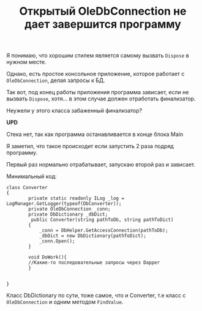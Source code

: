 ﻿---
title: "Открытый OleDbConnection не дает завершится программу"
se.owner.user_id: 32793
se.owner.display_name: "iluxa1810"
se.owner.link: "https://ru.stackoverflow.com/users/32793/iluxa1810"
se.link: "https://ru.stackoverflow.com/questions/796861/%d0%9e%d1%82%d0%ba%d1%80%d1%8b%d1%82%d1%8b%d0%b9-oledbconnection-%d0%bd%d0%b5-%d0%b4%d0%b0%d0%b5%d1%82-%d0%b7%d0%b0%d0%b2%d0%b5%d1%80%d1%88%d0%b8%d1%82%d1%81%d1%8f-%d0%bf%d1%80%d0%be%d0%b3%d1%80%d0%b0%d0%bc%d0%bc%d1%83"
se.question_id: 796861
se.post_type: question
se.score: -5
---
<p>Я понимаю, что хорошим стилем является самому вызвать <code>Dispose</code> в нужном месте.</p>

<p>Однако, есть простое консольное приложение, которое работает с <code>OleDbConnection</code>, делая запросы к БД.</p>

<p>Так вот, под конец работы приложения программа зависает, если не вызвать <code>Dispose</code>, хотя... в этом случае должен отработать финализатор.</p>

<p>Неужели у этого класса забаженный финализатор?</p>

<p><strong>UPD</strong></p>

<p>Стека нет, так как программа останавливается в конце блока Main</p>

<p>Я заметил, что такое происходит если запустить 2 раза подряд программу.</p>

<p>Первый раз нормально отрабатывает, запускаю второй раз и зависает.</p>

<p>Минимальный код:</p>

<pre><code>class Converter
{
        private static readonly ILog _log = LogManager.GetLogger(typeof(DbConverter));
        private OleDbConnection _conn;
        private DbDictionary _dbDict;
         public Converter(string pathToDb, string pathToDict)
        {
            _conn = DbHelper.GetAccessConnection(pathToDb);
            _dbDict = new DbDictionary(pathToDict);
            _conn.Open();
        }

        void DoWork(){
        //Какие-то последовательные запросы через Dapper
        }


}
</code></pre>

<p>Класс DbDictionary по сути, тоже самое, что и Converter, т.е класс с <code>OleDbConnection</code> и одним методом <code>FindValue</code>.</p>
